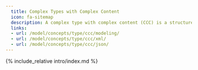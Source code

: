 ```yaml
---
  title: Complex Types with Complex Content
  icon: fa-sitemap
  description: A complex type with complex content (CCC) is a structure that represents an object and may contain elements and attributes.
  links:
  - url: /model/concepts/type/ccc/modeling/
  - url: /model/concepts/type/ccc/xml/
  - url: /model/concepts/type/ccc/json/
---
```


{% include_relative intro/index.md %}
